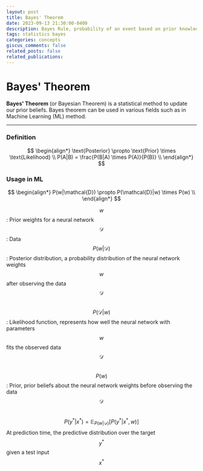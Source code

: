 ```yaml
---
layout: post
title: Bayes' Theorem
date: 2023-09-13 21:30:00-0400
description: Bayes Rule, probability of an event based on prior knowledge
tags: statistics bayes
categories: concepts
giscus_comments: false
related_posts: false
related_publications:
---
```


# Bayes' Theorem

**Bayes' Theorem** (or Bayesian Theorem) is a statistical method to update our prior beliefs.
Bayes theorem can be used in various fields such as in Machine Learning (ML) method.

---

### Definition

$$
\begin{align*}
    \text{Posterior} \propto \text{Prior} \times \text{Likelihood} \\
	P(A|B) = \frac{P(B|A) \times P(A)}{P(B)} \\
\end{align*}
$$

### Usage in ML

$$
\begin{align*}
    P(w|\mathcal{D}) \propto P(\mathcal{D}|w) \times P(w) \\
\end{align*}
$$

$$w$$: Prior weights for a neural network<br>
$$\mathcal{D}$$: Data<br>
$$P(w|\mathcal{D})$$: Posterior distribution, a probability distribution of the neural network weights $$w$$ after observing the data $$\mathcal{D}$$<br>
$$P(\mathcal{D}|w)$$: Likelihood function, represents how well the neural network with parameters $$w$$ fits the observed data $$\mathcal{D}$$<br>
$$P(w)$$: Prior, prior beliefs about the neural network weights before observing the data $$\mathcal{D}$$<br>
$$P(y^*|x^*)=\mathbb{E}_{P(w|\mathcal{D})}[P(y^*|x^*, w)]$$ At prediction time, the predictive distribution over the target $$y^*$$ given a test input $$x^*$$<br>

